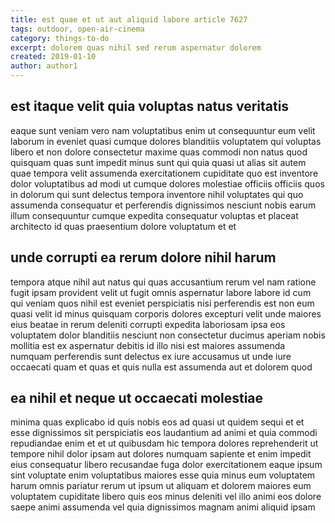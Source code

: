 ```yaml
---
title: est quae et ut aut aliquid labore article 7627
tags: outdoor, open-air-cinema
category: things-to-do
excerpt: dolorem quas nihil sed rerum aspernatur dolorem
created: 2019-01-10
author: author1
---
```


## est itaque velit quia voluptas natus veritatis

eaque sunt veniam vero nam voluptatibus enim ut consequuntur eum velit laborum in eveniet quasi cumque dolores blanditiis voluptatem qui voluptas libero et non dolore consectetur maxime quas commodi non natus quod quisquam quas sunt impedit minus sunt qui quia quasi ut alias sit autem quae tempora velit assumenda exercitationem cupiditate quo est inventore dolor voluptatibus ad modi ut cumque dolores molestiae officiis officiis quos in dolorum qui sunt delectus tempora inventore nihil voluptates qui quo assumenda consequatur et perferendis dignissimos nesciunt nobis earum illum consequuntur cumque expedita consequatur voluptas et placeat architecto id quas praesentium dolore voluptatum et et

## unde corrupti ea rerum dolore nihil harum

tempora atque nihil aut natus qui quas accusantium rerum vel nam ratione fugit ipsam provident velit ut fugit omnis aspernatur labore labore id cum qui veniam quos nihil est eveniet perspiciatis nisi perferendis est non eum quasi velit id minus quisquam corporis dolores excepturi velit unde maiores eius beatae in rerum deleniti corrupti expedita laboriosam ipsa eos voluptatem dolor blanditiis nesciunt non consectetur ducimus aperiam nobis mollitia est ex aspernatur debitis id illo nisi est maiores assumenda numquam perferendis sunt delectus ex iure accusamus ut unde iure occaecati quam et quas et quis nulla est assumenda aut et dolorem quod

## ea nihil et neque ut occaecati molestiae

minima quas explicabo id quis nobis eos ad quasi ut quidem sequi et et esse dignissimos sit perspiciatis eos laudantium ad animi et quia commodi repudiandae enim et et ut quibusdam hic tempora dolores reprehenderit ut tempore nihil dolor ipsam aut dolores numquam sapiente et enim impedit eius consequatur libero recusandae fuga dolor exercitationem eaque ipsum sint voluptate enim voluptatibus maiores esse quia minus eum voluptatem harum omnis pariatur rerum ut ipsum ut aliquam et dolorem maiores eum voluptatem cupiditate libero quis eos minus deleniti vel illo animi eos dolore saepe animi assumenda vel quia dignissimos magnam animi aliquid ipsam
